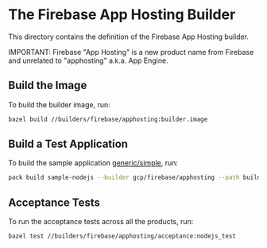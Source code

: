 # The Firebase App Hosting Builder
This directory contains the definition of the Firebase App Hosting builder.

IMPORTANT: Firebase "App Hosting" is a new product name from Firebase and unrelated to "apphosting" a.k.a. App Engine.

## Build the Image
To build the builder image, run:

```bash
bazel build //builders/firebase/apphosting:builder.image
```

## Build a Test Application
To build the sample application [generic/simple](../../testdata/nodejs/generic/simple/), run:

```bash
pack build sample-nodejs --builder gcp/firebase/apphosting --path builders/testdata/nodejs/generic/simple/ --trust-builder -v
```

## Acceptance Tests
To run the acceptance tests across all the products, run:

```bash
bazel test //builders/firebase/apphosting/acceptance:nodejs_test
```
